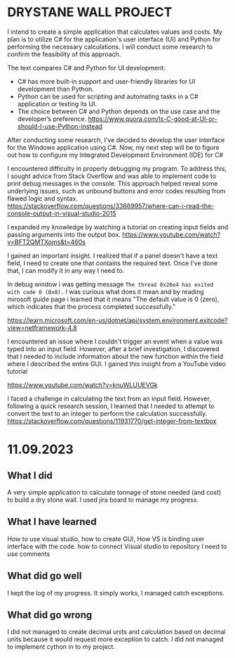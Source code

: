 
# DRYSTANE WALL PROJECT

I intend to create a simple application that calculates values and costs. My plan is to utilize C# for the application's user interface (UI) and Python for performing the necessary calculations. I will conduct some research to confirm the feasibility of this approach.

The text compares C# and Python for UI development:
* C# has more built-in support and user-friendly libraries for UI development than Python.
* Python can be used for scripting and automating tasks in a C# application or testing its UI.
* The choice between C# and Python depends on the use case and the developer’s preference.
https://www.quora.com/Is-C-good-at-UI-or-should-I-use-Python-instead

After conducting some research, I've decided to develop the user interface for the Windows application using C#. Now, my next step will be to figure out how to configure my Integrated Development Environment (IDE) for C#


I encountered difficulty in properly debugging my program. To address this, I sought advice from Stack Overflow and was able to implement code to print debug messages in the console. This approach helped reveal some underlying issues, such as unbound buttons and error codes resulting from flawed logic and syntax. 
https://stackoverflow.com/questions/33669957/where-can-i-read-the-console-output-in-visual-studio-2015

I expanded my knowledge by watching a tutorial on creating input fields and passing arguments into the output box.
https://www.youtube.com/watch?v=BFT2QMTXoms&t=460s

I gained an important insight. I realized that if a panel doesn't have a text field, I need to create one that contains the required text. Once I've done that, I can modify it in any way I need to.

In debug window i was getting message ```The thread 0x26e4 has exited with code 0 (0x0).``` I was curious what does it mean and by reading mirosoft guide page i learned that it means "The default value is 0 (zero), which indicates that the process completed successfully."

https://learn.microsoft.com/en-us/dotnet/api/system.environment.exitcode?view=netframework-4.8

I encountered an issue where I couldn't trigger an event when a value was typed into an input field. However, after a brief investigation, I discovered that I needed to include information about the new function within the field where I described the entire GUI. I gained this insight from a YouTube video tutorial

https://www.youtube.com/watch?v=knuWLUUEVGk


I faced a challenge in calculating the text from an input field. However, following a quick research session, I learned that I needed to attempt to convert the text to an integer to perform the calculation successfully.
https://stackoverflow.com/questions/11931770/get-integer-from-textbox

# 11.09.2023
## What I did
A very simple application to calculate tonnage of stone needed (and cost) to build a dry stone wall. I used jira board to manage my progress.

## What I have learned
How to use visual studio, how to create GUI, How VS is binding user interface with the code. how to connect Visual studio to repository
I need to use comments

## What did go well
I kept the log of my progress.
It simply works, I managed catch exceptions.

## What did go wrong
I did not managed to create decimal units and calculation based on decimal units because it would request more exception to catch. I did not managed to implement cython in to my project.